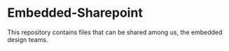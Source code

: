 # Embedded-Sharepoint
This repository contains files that can be shared among us, the embedded design teams. 
